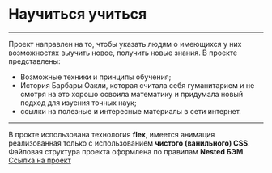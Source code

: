 # Научиться учиться
----------------------
Проект направлен на то, чтобы указать людям о имеющихся у них возможностях выучить новое, получить новые знания.
В проекте представлены:
* Возможные техники и принципы обучения;
* История Барбары Оакли, которая считала себя гуманитарием и не смотря на это хорошо освоила математику и придумала новый подход для изуения точных наук;
* ссылки на полезные и интересные материалы в сети интернет.
------------------------
В прокте использована технология **flex**, имеется анимация реализованная только с использованием __чистого (ванильного) CSS__. Файловая структура проекта оформлена по правилам **Nested БЭМ**.
[Ссылка на проект](https://oleg-belyaev.github.io/how-to-learn/)
